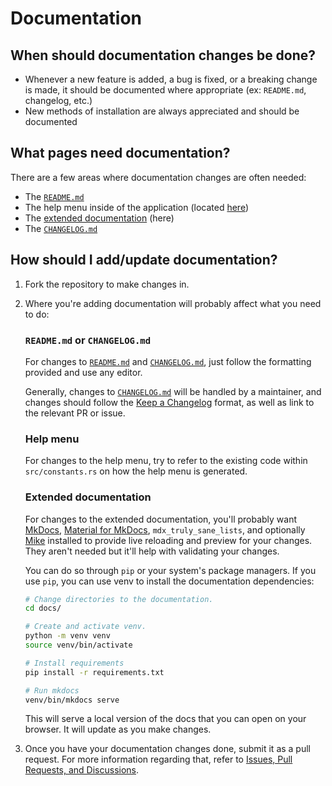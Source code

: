 # Documentation

## When should documentation changes be done?

- Whenever a new feature is added, a bug is fixed, or a breaking change is made, it should be documented where
  appropriate (ex: `README.md`, changelog, etc.)
- New methods of installation are always appreciated and should be documented

## What pages need documentation?

There are a few areas where documentation changes are often needed:

- The [`README.md`](https://github.com/ClementTsang/bottom/blob/master/README.md)
- The help menu inside of the application (located [here](https://github.com/ClementTsang/bottom/blob/master/src/constants.rs))
- The [extended documentation](https://clementtsang.github.io/bottom/nightly/) (here)
- The [`CHANGELOG.md`](https://github.com/ClementTsang/bottom/blob/master/CHANGELOG.md)

## How should I add/update documentation?

1. Fork the repository to make changes in.

2. Where you're adding documentation will probably affect what you need to do:

   <h3><code>README.md</code> or <code>CHANGELOG.md</code></h3>

   For changes to [`README.md`](https://github.com/ClementTsang/bottom/blob/master/README.md) and [`CHANGELOG.md`](https://github.com/ClementTsang/bottom/blob/master/CHANGELOG.md), just follow the formatting provided and use any editor.

   Generally, changes to [`CHANGELOG.md`](https://github.com/ClementTsang/bottom/blob/master/CHANGELOG.md) will be handled
   by a maintainer, and changes should follow the [Keep a Changelog](https://keepachangelog.com/en/1.0.0/) format, as
   well as link to the relevant PR or issue.

   <h3>Help menu</h3>

   For changes to the help menu, try to refer to the existing code within `src/constants.rs` on how the help menu is generated.

   <h3>Extended documentation</h3>

   For changes to the extended documentation, you'll probably want [MkDocs](https://www.mkdocs.org/), [Material for MkDocs](https://squidfunk.github.io/mkdocs-material/), `mdx_truly_sane_lists`, and optionally [Mike](https://github.com/jimporter/mike) installed to provide live reloading and preview for your changes. They aren't needed but it'll help with validating your changes.

   You can do so through `pip` or your system's package managers. If you use `pip`, you can use venv to install the
   documentation dependencies:

   ```bash
   # Change directories to the documentation.
   cd docs/

   # Create and activate venv.
   python -m venv venv
   source venv/bin/activate

   # Install requirements
   pip install -r requirements.txt

   # Run mkdocs
   venv/bin/mkdocs serve
   ```

   This will serve a local version of the docs that you can open on your browser. It will update as you make changes.

3. Once you have your documentation changes done, submit it as a pull request. For more information regarding that,
   refer to [Issues, Pull Requests, and Discussions](../issues-and-pull-requests/).
